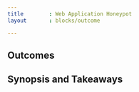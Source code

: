 ```yaml
---
title        : Web Application Honeypot
layout       : blocks/outcome

---
```



## Outcomes



## Synopsis and Takeaways
